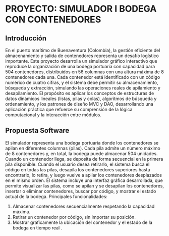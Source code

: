 # PROYECTO: SIMULADOR I BODEGA CON CONTENEDORES

## Introducción
  En el puerto marítimo de Buenaventura (Colombia), la gestión eficiente del almacenamiento y salida de contenedores representa un desafío logístico importante. Este
proyecto desarrolla un simulador gráfico interactivo que reproduce la organización de una bodega portuaria con capacidad para 504 contenedores, distribuidos en 56 columnas con
una altura máxima de 8 contenedores cada una.
  Cada contenedor está identificado con un código numérico de cuatro cifras, y el sistema debe permitir su almacenamiento, búsqueda y extracción, simulando las operaciones
reales de apilamiento y desapilamiento.
  El propósito es aplicar los conceptos de estructuras de datos dinámicos lineales (listas, pilas y colas), algoritmos de búsqueda y ordenamiento, y los patrones de diseño MVC y
DAO, desarrollando una aplicación práctica que refuerce su comprensión de la lógica computacional y la interacción entre módulos.

## Propuesta Software
  El simulador representa una bodega portuaria donde los contenedores se apilan en diferentes columnas (pilas). Cada pila admite un número máximo de 8 contenedores y, en total, la bodega puede almacenar 504 unidades.
  Cuando un contenedor llega, se deposita de forma secuencial en la primera pila disponible.
  Cuando el usuario desea retirarlo, el sistema busca el código en todas las pilas, desapila los contenedores superiores hasta encontrarlo, lo retira, y luego vuelve a apilar los contenedores desplazados en el mismo orden.
  El sistema incluye una interfaz gráfica desarrollada, que permite visualizar las pilas, como se apilan y se desapilan los contenedores, insertar o eliminar contenedores, buscar por código, y mostrar el estado actual de la bodega.
Principales funcionalidades:
1. Almacenar contenedores secuencialmente respetando la capacidad máxima.
2. Retirar un contenedor por código, sin importar su posición.
3. Mostrar gráficamente la ubicación del contenedor y el estado de la bodega en
tiempo real .
